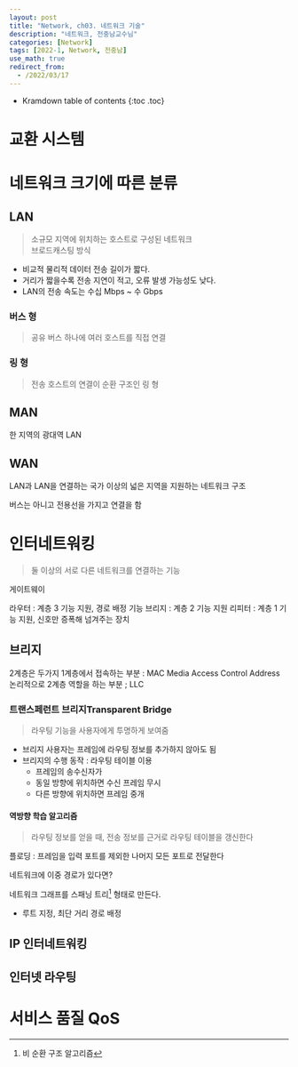 ```yaml
---
layout: post
title: "Network, ch03. 네트워크 기술"
description: "네트워크, 전중남교수님"
categories: [Network]
tags: [2022-1, Network, 전중남]
use_math: true
redirect_from:
  - /2022/03/17
---
```


* Kramdown table of contents
{:toc .toc} 

# 교환 시스템

# 네트워크 크기에 따른 분류

## LAN

> 소규모 지역에 위치하는 호스트로 구성된 네트워크         
> 브로드캐스팅 방식           

- 비교적 물리적 데이터 전송 길이가 짧다.
- 거리가 짧을수록 전송 지연이 적고, 오류 발생 가능성도 낮다.
- LAN의 전송 속도는 수십 Mbps ~ 수 Gbps

### 버스 형 

> 공유 버스 하나에 여러 호스트를 직접 연결



### 링 형

> 전송 호스트의 연결이 순환 구조인 링 형

## MAN

한 지역의 광대역 LAN

## WAN

LAN과 LAN을 연결하는 국가 이상의 넓은 지역을 지원하는 네트워크 구조

버스는 아니고 전용선을 가지고 연결을 함



# 인터네트워킹

> 둘 이상의 서로 다른 네트워크를 연결하는 기능

게이트웨이

라우터 : 계층 3 기능 지원, 경로 배정 기능
브리지 : 계층 2 기능 지원
리피터 : 계층 1 기능 지원, 신호만 증폭해 넘겨주는 장치


## 브리지

2계층은 두가지
1계층에서 접속하는 부분 : MAC Media Access Control Address
논리적으로 2계층 역할을 하는 부분 ; LLC

### 트랜스페런트 브리지Transparent Bridge

> 라우팅 기능을 사용자에게 투명하게 보여줌

- 브리지 사용자는 프레임에 라우팅 정보를 추가하지 않아도 됨
- 브리지의 수행 동작 : 라우팅 테이블 이용
    - 프레임의 송수신자가 
    - 동일 방향에 위치하면 수신 프레임 무시
    - 다른 방향에 위치하면 프레임 중개

#### 역방향 학습 알고리즘

> 라우팅 정보를 얻을 때, 전송 정보를 근거로 라우팅 테이블을 갱신한다

플로딩 : 프레임을 입력 포트를 제외한 나머지 모든 포트로 전달한다

네트워크에 이중 경로가 있다면?

네트워크 그래프를 스패닝 트리[^spanning] 형태로 만든다.
- 루트 지정, 최단 거리 경로 배정

[^spanning]: 비 순환 구조 알고리즘

## IP 인터네트워킹

## 인터넷 라우팅

# 서비스 품질 QoS

